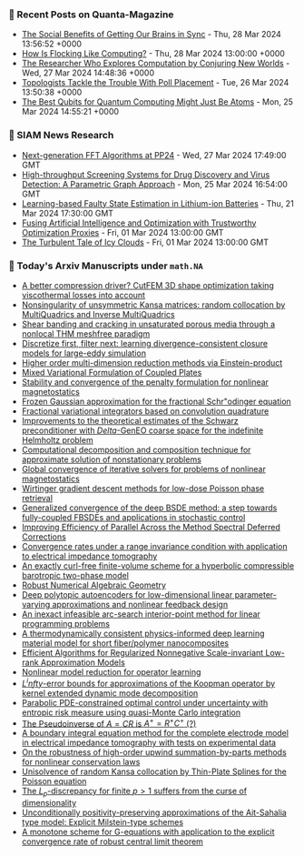 ### 📝 Recent Posts on Quanta-Magazine
<!-- quanta starts -->
* <a href="https://www.quantamagazine.org/the-social-benefits-of-getting-our-brains-in-sync-20240328/">The Social Benefits of Getting Our Brains in Sync</a> - Thu, 28 Mar 2024 13:56:52 +0000
* <a href="https://www.quantamagazine.org/how-is-flocking-like-computing-20240328/">How Is Flocking Like Computing?</a> - Thu, 28 Mar 2024 13:00:00 +0000
* <a href="https://www.quantamagazine.org/the-researcher-who-explores-computation-by-conjuring-new-worlds-20240327/">The Researcher Who Explores Computation by Conjuring New Worlds</a> - Wed, 27 Mar 2024 14:48:36 +0000
* <a href="https://www.quantamagazine.org/topologists-tackle-the-trouble-with-poll-placement-20240326/">Topologists Tackle the Trouble With Poll Placement</a> - Tue, 26 Mar 2024 13:50:38 +0000
* <a href="https://www.quantamagazine.org/the-best-qubits-for-quantum-computing-might-just-be-atoms-20240325/">The Best Qubits for Quantum Computing Might Just Be Atoms</a> - Mon, 25 Mar 2024 14:55:21 +0000
<!-- quanta ends -->

### 📝 SIAM News Research
<!-- siam-news starts -->
* <a href="https://sinews.siam.org/Details-Page/next-generation-fft-algorithms-at-pp24">Next-generation FFT Algorithms at PP24</a> - Wed, 27 Mar 2024 17:49:00 GMT
* <a href="https://sinews.siam.org/Details-Page/high-throughput-screening-systems-for-drug-discovery-and-virus-detection-a-parametric-graph-approach">High-throughput Screening Systems for Drug Discovery and Virus Detection: A Parametric Graph Approach</a> - Mon, 25 Mar 2024 16:54:00 GMT
* <a href="https://sinews.siam.org/Details-Page/learning-based-faulty-state-estimation-in-lithium-ion-batteries">Learning-based Faulty State Estimation in Lithium-ion Batteries</a> - Thu, 21 Mar 2024 17:30:00 GMT
* <a href="https://sinews.siam.org/Details-Page/fusing-artificial-intelligence-and-optimization-with-trustworthy-optimization-proxies">Fusing Artificial Intelligence and Optimization with Trustworthy Optimization Proxies</a> - Fri, 01 Mar 2024 13:00:00 GMT
* <a href="https://sinews.siam.org/Details-Page/the-turbulent-tale-of-icy-clouds">The Turbulent Tale of Icy Clouds</a> - Fri, 01 Mar 2024 13:00:00 GMT
<!-- siam-news ends -->

### 📝 Today's Arxiv Manuscripts under ``math.NA``
<!-- arxiv-math-na starts -->
* <a href="https://arxiv.org/abs/2403.17963">A better compression driver? CutFEM 3D shape optimization taking viscothermal losses into account</a>
* <a href="https://arxiv.org/abs/2403.18017">Nonsingularity of unsymmetric Kansa matrices: random collocation by MultiQuadrics and Inverse MultiQuadrics</a>
* <a href="https://arxiv.org/abs/2403.18053">Shear banding and cracking in unsaturated porous media through a nonlocal THM meshfree paradigm</a>
* <a href="https://arxiv.org/abs/2403.18088">Discretize first, filter next: learning divergence-consistent closure models for large-eddy simulation</a>
* <a href="https://arxiv.org/abs/2403.18171">Higher order multi-dimension reduction methods via Einstein-product</a>
* <a href="https://arxiv.org/abs/2403.18217">Mixed Variational Formulation of Coupled Plates</a>
* <a href="https://arxiv.org/abs/2403.18285">Stability and convergence of the penalty formulation for nonlinear magnetostatics</a>
* <a href="https://arxiv.org/abs/2403.18287">Frozen Gaussian approximation for the fractional Schr"odinger equation</a>
* <a href="https://arxiv.org/abs/2403.18362">Fractional variational integrators based on convolution quadrature</a>
* <a href="https://arxiv.org/abs/2403.18378">Improvements to the theoretical estimates of the Schwarz preconditioner with $Delta$-GenEO coarse space for the indefinite Helmholtz problem</a>
* <a href="https://arxiv.org/abs/2403.18472">Computational decomposition and composition technique for approximate solution of nonstationary problems</a>
* <a href="https://arxiv.org/abs/2403.18520">Global convergence of iterative solvers for problems of nonlinear magnetostatics</a>
* <a href="https://arxiv.org/abs/2403.18527">Wirtinger gradient descent methods for low-dose Poisson phase retrieval</a>
* <a href="https://arxiv.org/abs/2403.18552">Generalized convergence of the deep BSDE method: a step towards fully-coupled FBSDEs and applications in stochastic control</a>
* <a href="https://arxiv.org/abs/2403.18641">Improving Efficiency of Parallel Across the Method Spectral Deferred Corrections</a>
* <a href="https://arxiv.org/abs/2403.18704">Convergence rates under a range invariance condition with application to electrical impedance tomography</a>
* <a href="https://arxiv.org/abs/2403.18724">An exactly curl-free finite-volume scheme for a hyperbolic compressible barotropic two-phase model</a>
* <a href="https://arxiv.org/abs/2403.18749">Robust Numerical Algebraic Geometry</a>
* <a href="https://arxiv.org/abs/2403.18044">Deep polytopic autoencoders for low-dimensional linear parameter-varying approximations and nonlinear feedback design</a>
* <a href="https://arxiv.org/abs/2403.18155">An inexact infeasible arc-search interior-point method for linear programming problems</a>
* <a href="https://arxiv.org/abs/2403.18310">A thermodynamically consistent physics-informed deep learning material model for short fiber/polymer nanocomposites</a>
* <a href="https://arxiv.org/abs/2403.18517">Efficient Algorithms for Regularized Nonnegative Scale-invariant Low-rank Approximation Models</a>
* <a href="https://arxiv.org/abs/2403.18735">Nonlinear model reduction for operator learning</a>
* <a href="https://arxiv.org/abs/2403.18809">$L^infty$-error bounds for approximations of the Koopman operator by kernel extended dynamic mode decomposition</a>
* <a href="https://arxiv.org/abs/2208.02767">Parabolic PDE-constrained optimal control under uncertainty with entropic risk measure using quasi-Monte Carlo integration</a>
* <a href="https://arxiv.org/abs/2305.01716">The Pseudoinverse of $A=CR$ is $A^+=R^+C^+$ (?)</a>
* <a href="https://arxiv.org/abs/2305.17294">A boundary integral equation method for the complete electrode model in electrical impedance tomography with tests on experimental data</a>
* <a href="https://arxiv.org/abs/2311.13888">On the robustness of high-order upwind summation-by-parts methods for nonlinear conservation laws</a>
* <a href="https://arxiv.org/abs/2403.06646">Unisolvence of random Kansa collocation by Thin-Plate Splines for the Poisson equation</a>
* <a href="https://arxiv.org/abs/2403.07961">The $L_p$-discrepancy for finite $p>1$ suffers from the curse of dimensionality</a>
* <a href="https://arxiv.org/abs/2403.16975">Unconditionally positivity-preserving approximations of the Ait-Sahalia type model: Explicit Milstein-type schemes</a>
* <a href="https://arxiv.org/abs/1904.07184">A monotone scheme for G-equations with application to the explicit convergence rate of robust central limit theorem</a>
<!-- arxiv-math-na ends -->
